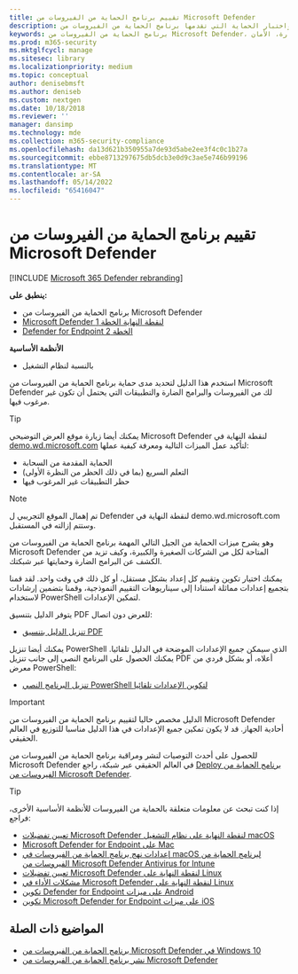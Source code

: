 ```yaml
---
title: تقييم برنامج الحماية من الفيروسات من Microsoft Defender
description: يمكن للشركات من جميع الأحجام استخدام هذا الدليل لتقييم واختبار الحماية التي تقدمها برنامج الحماية من الفيروسات من Microsoft Defender في Windows.
keywords: برنامج الحماية من الفيروسات من Microsoft Defender، حماية السحابة، السحابة، الحماية من البرامج الضارة، الأمان، Defender، التقييم، الاختبار، الحماية، المقارنة، الحماية في الوقت الحقيقي
ms.prod: m365-security
ms.mktglfcycl: manage
ms.sitesec: library
ms.localizationpriority: medium
ms.topic: conceptual
author: denisebmsft
ms.author: deniseb
ms.custom: nextgen
ms.date: 10/18/2018
ms.reviewer: ''
manager: dansimp
ms.technology: mde
ms.collection: m365-security-compliance
ms.openlocfilehash: da13d621b350955a7de93d5abe2ee3f4c0c1b27a
ms.sourcegitcommit: ebbe8713297675db5dcb3e0d9c3ae5e746b99196
ms.translationtype: MT
ms.contentlocale: ar-SA
ms.lasthandoff: 05/14/2022
ms.locfileid: "65416047"
---
```

# <a name="evaluate-microsoft-defender-antivirus"></a>تقييم برنامج الحماية من الفيروسات من Microsoft Defender

[!INCLUDE [Microsoft 365 Defender rebranding](../../includes/microsoft-defender.md)]


**ينطبق على:**

- برنامج الحماية من الفيروسات من Microsoft Defender
- [Microsoft Defender لنقطة النهاية الخطة 1](https://go.microsoft.com/fwlink/?linkid=2154037)
- [Defender for Endpoint الخطة 2](https://go.microsoft.com/fwlink/?linkid=2154037)

**الأنظمة الأساسية**
- بالنسبة لنظام التشغيل

استخدم هذا الدليل لتحديد مدى حماية برنامج الحماية من الفيروسات من Microsoft Defender لك من الفيروسات والبرامج الضارة والتطبيقات التي يحتمل أن تكون غير مرغوب فيها.

> [!TIP]
>يمكنك أيضا زيارة موقع العرض التوضيحي Microsoft Defender لنقطة النهاية في [demo.wd.microsoft.com](https://demo.wd.microsoft.com?ocid=cx-wddocs-testground) لتأكيد عمل الميزات التالية ومعرفة كيفية عملها:
>
> - الحماية المقدمة من السحابة
> - التعلم السريع (بما في ذلك الحظر من النظرة الأولى)
> - حظر التطبيقات غير المرغوب فيها

> [!NOTE]
> تم إهمال الموقع التجريبي ل Defender لنقطة النهاية في demo.wd.microsoft.com وستتم إزالته في المستقبل.

وهو يشرح ميزات الحماية من الجيل التالي المهمة برنامج الحماية من الفيروسات من Microsoft Defender المتاحة لكل من الشركات الصغيرة والكبيرة، وكيف تزيد من الكشف عن البرامج الضارة وحمايتها عبر شبكتك.

يمكنك اختيار تكوين وتقييم كل إعداد بشكل مستقل، أو كل ذلك في وقت واحد. لقد قمنا بتجميع إعدادات مماثلة استنادا إلى سيناريوهات التقييم النموذجية، وقمنا بتضمين إرشادات لاستخدام PowerShell لتمكين الإعدادات.

يتوفر الدليل بتنسيق PDF للعرض دون اتصال:

- [تنزيل الدليل بتنسيق PDF](https://www.microsoft.com/download/details.aspx?id=54795)

يمكنك أيضا تنزيل PowerShell الذي سيمكن جميع الإعدادات الموضحة في الدليل تلقائيا. يمكنك الحصول على البرنامج النصي إلى جانب تنزيل PDF أعلاه، أو بشكل فردي من معرض PowerShell:

- [تنزيل البرنامج النصي PowerShell لتكوين الإعدادات تلقائيا](https://www.powershellgallery.com/packages/WindowsDefender_InternalEvaluationSettings)

> [!IMPORTANT]
> الدليل مخصص حاليا لتقييم برنامج الحماية من الفيروسات من Microsoft Defender أحادية الجهاز. قد لا يكون تمكين جميع الإعدادات في هذا الدليل مناسبا للتوزيع في العالم الحقيقي.
>
> للحصول على أحدث التوصيات لنشر ومراقبة برنامج الحماية من الفيروسات من Microsoft Defender في العالم الحقيقي عبر شبكة، راجع [Deploy برنامج الحماية من الفيروسات من Microsoft Defender](deploy-manage-report-microsoft-defender-antivirus.md).

> [!TIP]
> إذا كنت تبحث عن معلومات متعلقة بالحماية من الفيروسات للأنظمة الأساسية الأخرى، فراجع:
> - [تعيين تفضيلات Microsoft Defender لنقطة النهاية على نظام التشغيل macOS](mac-preferences.md)
> - [Microsoft Defender for Endpoint على Mac](microsoft-defender-endpoint-mac.md)
> - [إعدادات نهج برنامج الحماية من الفيروسات في macOS لبرنامج الحماية من الفيروسات من Microsoft Defender Antivirus for Intune](/mem/intune/protect/antivirus-microsoft-defender-settings-macos)
> - [تعيين تفضيلات Microsoft Defender لنقطة النهاية على Linux](linux-preferences.md)
> - [مشكلات الأداء في Microsoft Defender لنقطة النهاية على Linux](microsoft-defender-endpoint-linux.md)
> - [تكوين Defender for Endpoint على ميزات Android](android-configure.md)
> - [تكوين Microsoft Defender for Endpoint على ميزات iOS](ios-configure-features.md)

## <a name="related-topics"></a>المواضيع ذات الصلة

- [برنامج الحماية من الفيروسات من Microsoft Defender في Windows 10](microsoft-defender-antivirus-in-windows-10.md)
- [نشر برنامج الحماية من الفيروسات من Microsoft Defender](deploy-manage-report-microsoft-defender-antivirus.md)